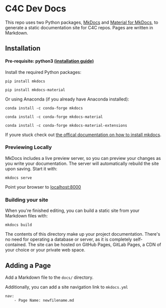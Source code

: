 # C4C Dev Docs

This repo uses two Python packages, [MkDocs](https://www.mkdocs.org/) and [Material for MkDocs](https://squidfunk.github.io/mkdocs-material/getting-started/), to generate a static documentation site for C4C repos. Pages are written in Markdown.

## Installation 

#### Pre-requisite: python3 [(installation guide)](https://realpython.com/installing-python/)

Install the required Python packages: 

```
pip install mkdocs

pip install mkdocs-material
```

Or using Anaconda (if you already have Anaconda installed):

```
conda install -c conda-forge mkdocs

conda install -c conda-forge mkdocs-material

conda install -c conda-forge mkdocs-material-extensions
```

If youre stuck check out [the offical documentation on how to install mkdocs](https://www.mkdocs.org/#installation).

### Previewing Locally

MkDocs includes a live preview server, so you can preview your changes as you write your documentation. The server will automatically rebuild the site upon saving. Start it with: 
```
mkdocs serve
```

Point your browser to [localhost:8000](http://localhost:8000/)

### Building your site
When you're finished editing, you can build a static site from your Markdown files with:
```
mkdocs build
```

The contents of this directory make up your project documentation. There's no need for operating a database or server, as it is completely self-contained. The site can be hosted on GitHub Pages, GitLab Pages, a CDN of your choice or your private web space.

## Adding a Page

Add a Markdown file to the `docs/` directory. 

Additionally, you can add a site navigation link to `mkdocs.yml`

```
nav:
    - Page Name: newfilename.md
```